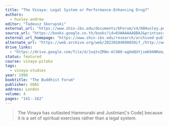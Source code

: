 ```yaml
---
title: "The Vinaya: Legal System or Performance-Enhancing Drug?"
authors:
  - huxley-andrew
editor: "Tadeusz Skorupski"
external_url: "https://www.shin-ibs.edu/documents/bForum/v4/08Huxley.pdf"
source_url: "https://books.google.co.th/books?id=6VWAAAAAQBAJ&printsec=frontcover#v=onepage&q&f=false"
external_url_homepage: "https://www.shin-ibs.edu/research/archived-publications-and-research-projects/the-buddhist-forum/the-buddhist-forum-volume-iv/"
alternate_url: "https://web.archive.org/web/20220104090050if_/http://www.shin-ibs.edu/documents/bForum/v4/08Huxley.pdf"
drive_links:
  - "https://drive.google.com/file/d/1xqtnZRNo-ml980-wg6mQUYjsmb94NRem/view?usp=drivesdk"
status: featured
course: vinaya-pitaka
tags:
  - vinaya-studies
year: 1996
booktitle: "The Buddhist Forum"
publisher: SOAS
address: London
volume: 4
pages: "141--162"
---
```


> The Vinaya has outlasted Hammurabi and Justinian['s Code] because it is a set of spiritual exercises rather than a legal system.


